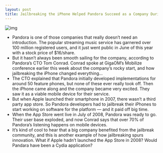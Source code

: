 ```yaml
---
layout: post
title: Jailbreaking the iPhone Helped Pandora Succeed as a Company During Its Early Years
---
```

![img](http://media.idownloadblog.com/wp-content/uploads/2011/09/pandora.jpeg)
* Pandora is one of those companies that really doesn’t need an introduction. The popular streaming music service has garnered over 100 million registered users, and it just went public in June of this year with a stock price of $16/share.
* But it hasn’t always been smooth sailing for the company, according to Pandora’s CTO Tom Conrad. Conrad spoke at GigaOM’s Mobilize conference earlier this week about the company’s rocky start, and how jailbreaking the iPhone changed everything…
* The CTO explained that Pandora initially developed implementations for around 50 feature phones, but none of these ever really took off. Then the iPhone came along and the company became very excited. They saw it as a viable mobile device for their service.
* But when Apple launched their smartphone in 2007, there wasn’t a third party app store. So Pandora developers had to jailbreak their iPhones to start working on software for the platform — and it paid off big time.
* When the App Store went live in July of 2008, Pandora was ready to go. Their user base exploded, and now Conrad says that over 70% of Pandora’s listening happens on mobile devices.
* It’s kind of cool to hear that a big company benefited from the jailbreak community, and this is another example of how jailbreaking spurs innovation. What if Apple hadn’t launched the App Store in 2008? Would Pandara have been a Cydia application?

